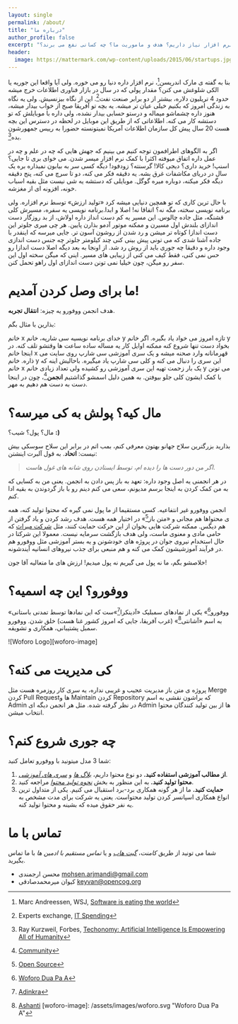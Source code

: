 ```yaml
---
layout: single
permalink: /about/
title: "درباره ما"
author_profile: false
excerpt: "انجمن ووفورو چیست؟ چرا به یک بستر آموزش نرم افزار نیاز داریم؟ هدف و ماموریت ما؟ چه کسانی نفع می برند؟"
header:
  image: https://mattermark.com/wp-content/uploads/2015/06/startups.jpg
---
```

بنا به گفته ی مارک اندریسن[^andreessen]، نرم افزار داره دنیا رو می خوره. ولی آیا واقعا این جوریه یا الکی شلوغش می کنن؟ مقدار پولی که در سال در بازار فناوری اطلاعات خرج میشه حدود 4 تریلیون دلاره، بیشتر از دو برابر صنعت نفت[^it-spending]. این از نگاه بیزنسیش. ولی یه نگاه به زندگی امروز که بکنیم خیلی عیان تر میشه. یه بچه تو آفریقا صبح از خواب بیدار میشه، هنوز داره چشماشو میماله و درستو حسابی بیدار نشده، ولی داره با موبایلش که تو دستشه کار می کنه. اطلاعاتی که از طریق این موبایل در لحظه در دسترس این بچه هست 20 سال پیش کل سازمان اطلاعات آمریکا نمیتونسته حضورا به رییس جمهورشون بده[^kid-president].

[^andreessen]: Marc Andreessen, WSJ, [Software is eating the world](https://www.wsj.com/articles/SB10001424053111903480904576512250915629460)
[^it-spending]: Experts exchange, [IT Spending](http://pages.experts-exchange.com/it-spending)
[^kid-president]: Ray Kurzweil, Forbes, [Techonomy: Artificial Intelligence Is Empowering All of Humanity](http://www.forbes.com/sites/techonomy/2012/12/05/kurzweil-at-techonomy-artificial-intelligence-is-empowering-all-of-humanity/)

اگر به الگوهای اطرافمون توجه کنیم می بینیم که جهش هایی که چه در علم و چه در عمل داره اتفاق میوفته اکثرا با کمک نرم افزار میسر شدن. می خوای بری تا جایی؟ اسنپ! خرید داری؟ دیجی کالا! گرسنته؟ زودفود! دیگه کسی سر به بیابون نمیذاره بره یک سال در دریای مکاشفات غرق بشه. یه دقیقه فکر می کنه، دو تا سرچ می کنه، پنج دقیقه دیگه فکر میکنه، دوباره میره گوگل. موبایلی که دستشه یه شی نیست مثل بقیه اسباب خونه، افزونه ای از مغزشه.

با حال ترین کاری که تو همچین دنیایی میشه کرد «تولید ارزش» توسط نرم افزاره. ولی برنامه نویسی سخته، مگه نه؟ اتفاقا نه! اصلا و ابدا.برنامه نویسی یه سفره، مسیرش کلی قشنگه، مثل جاده چالوس. این مسیر یه کم دست انداز داره اولاش، از بد روزگار دست اندازای بلندش اول مسیرن و ممکنه موتور آدمو بذارن پایین. هر چی میری جلوتر این دست اندازا کوتاه تر میشن و رد شدن از روشون آسون تر. جایی میرسه که اینقدر با جاده آشنا شدی که می تونی پیش بینی کنی چند کیلومتر جلوتر چه جنس دست اندازی وجود داره و دقیقا چه جوری باید از روش رد شد. از اونجا به بعد دیگه اصلا دست اندازا رو حس نمی کنی، فقط کیف می کنی از زیبایی های مسیر. اینی که میگن سخته اول این سفر رو میگن، چون خیلیا نمی تونن دست اندازای اول راهو تحمل کنن.

# ما برای وصل کردن آمدیم!

هدف انجمن ووفورو یه چیزه: **انتقال تجربه**.

بذارین با مثال بگم:

خانم x خدای برنامه نویسیه سی شارپه، خانم y تازه امروز می خواد یاد بگیره. اگر خانم y بخواد دست تنها شروع کنه ممکنه اوایل کار یه مساله ساده ساعت ها وقتشو تلف کنه. در اینجا خانم x قهرمانانه وارد صحنه میشه و یک سری آموزشی سی شارپ روی سایت می ذاره. خانم y این سری را دنبال می کنه و کلی سی شارپ یاد میگیره. باحالیش اینه که خانم x یک بار زحمت تهیه این سری آموزشی رو کشیده ولی تعداد زیادی خانم y می تونن با کمک ایشون کلی جلو بیوفتن. به همین دلیل اسمشو گذاشتیم **انجمن**[^community]، چون در اینجا دست به دست هم دهیم به مهر.

[^community]: [Community](https://en.wikipedia.org/wiki/Community)

# مال کیه؟ پولش به کی میرسه؟

مال؟ پول؟ شیب؟ **:)**

بذارید بزرگترین سلاح جهانو بهتون معرفی کنم، بمب اتم در برابر این سلاح سوسکی بیش نیست: **اتحاد**. به قول آلبرت اینشتن:

> *اگر من دور دست ها را دیده ام، توسط ایستادن روی شانه های غول هاست*.

در هر انجمنی یه اصل وجود داره: تعهد به باز پس دادن به انجمن. یعنی من به کسایی که به من کمک کردن به اینجا برسم مدیونم، سعی می کنم دینم رو با باز گردوندن به بقیه ادا کنم.

انجمن ووفورو غیر انتفاعیه. کسی مستقیما از ما پول نمی گیره که محتوا تولید کنه، همه ی محتواها هم مجانی و «متن باز[^open-source]» در اختیار همه هست. هدف رشد کردن و یاد گرفتن از هم دیگس. ممکنه شرکت هایی بخوان از این حرکت حمایت کنند، مثل [شرکت میراث](http://miras-tech.com) که حامی مادی و معنوی ماست، ولی هدف بازگشت سرمایه نیست. معمولا این شرکتا در حال استخدام نیروی جوان در پروژه های خودشونن و یه بستر آموزشی مثل ووفورو هم در فرآیند آموزشیشون کمک می کنه و هم منبعی برای جذب نیروهای انسانیه آیندشونه.

[^open-source]: [Open Source](https://en.wikipedia.org/wiki/Open-source_software)

خلاصشو بگم، ما نه پول می گیریم نه پول میدیم! ارزش های ما متعالیه آقا جون!

# ووفورو؟ این چه اسمیه؟

«ووفورو[^woforo]» یکی از نمادهای سمبلیک «آدینکرا[^adinkra]»ست که این نمادها توسط تمدنی باستانی به اسم «آشانتی[^ashanti]» (غرب آفریقا، جایی که امروز کشور غنا هست) خلق شدن. ووفورو سمبل پشتیبانی، همکاری و تشویقه.


![Woforo Logo][woforo-image]

[^woforo]: [Woforo Dua Pa A](http://www.adinkra.org/htmls/adinkra/wofo.htm)
[^adinkra]: [Adinkra](https://en.wikipedia.org/wiki/Adinkra_symbols)
[^ashanti]: [Ashanti](https://en.wikipedia.org/wiki/Ashanti_people)
[woforo-image]: /assets/images/woforo.svg "Woforo Dua Pa A"

# کی مدیریت می کنه؟

پروژه ی متن باز مدیریت عجیب و غریبی نداره، یه سری کار روزمره هست مثل Merge کردن Pull Requestها و Maintain کردن Repository که براشون نقشی به اسم Admin در نظر گرفته شده. مثل هر انجمن دیگه ای Admin ها از بین تولید کنندگان محتوا انتخاب میشن.

# چه جوری شروع کنم؟

شما 3 مدل میتونید با ووفورو تعامل کنید:

1. **از مطالب آموزشی استفاده کنید.** دو نوع محتوا داریم، [*بلاگ ها*](/blogs) و [*سری های آموزشی*](/series).
2. **محتوا تولید کنید.** به این منظور به بخش [*نحوه تولید محتوا*](/join) مراجعه کنید.
3. **حمایت کنید.** ما از هر گونه همکاری برد-برد استقبال می کنیم. یکی از متداول ترین انواع همکاری اسپانسر کردن تولید محتواست. یعنی یه شرکت برای مدت مشخص به یه نفر حقوق میده که بشینه و محتوا تولید کنه.


# تماس با ما

شما می تونید از طریق *کامنت*، [*گیت هاب*](https://github.com/woforo) و یا *تماس مستقیم با ادمین ها* با ما تماس بگیرید.

- محسن ارجمندی [mohsen.arjmandi@gmail.com](mailto:mohsen.arjmandi@gmail.com)
- کیوان میرمحمدصادقی [keyvan@opencog.org](mailto:keyvan@opencog.org)

